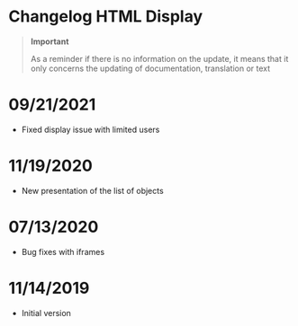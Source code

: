 # Changelog HTML Display

>**Important**
>
>As a reminder if there is no information on the update, it means that it only concerns the updating of documentation, translation or text

# 09/21/2021

- Fixed display issue with limited users

# 11/19/2020

- New presentation of the list of objects

# 07/13/2020

- Bug fixes with iframes

# 11/14/2019

- Initial version
